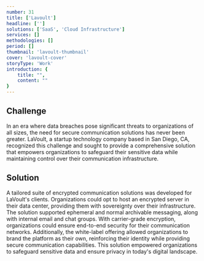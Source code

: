 ```yaml
---
number: 31
title: ['Lavoult']
headline: ['']
solutions: ['SaaS', 'Cloud Infrastructure']
services: []
methodologies: []
period: []
thumbnail: 'lavoult-thumbnail'
cover: 'lavoult-cover'
storyType: 'Work'
introduction: {
    title: "",
    content: ""
}
---
```


## Challenge

In an era where data breaches pose significant threats to organizations of all sizes, the need for secure communication solutions has never been greater. LaVoult, a startup technology company based in San Diego, CA, recognized this challenge and sought to provide a comprehensive solution that empowers organizations to safeguard their sensitive data while maintaining control over their communication infrastructure.

## Solution

A tailored suite of encrypted communication solutions was developed for LaVoult's clients.  Organizations could opt to host an encrypted server in their data center, providing them with sovereignty over their infrastructure. The solution supported ephemeral and normal archivable messaging, along with internal email and chat groups. With carrier-grade encryption, organizations could ensure end-to-end security for their communication networks. Additionally, the white-label offering allowed organizations to brand the platform as their own, reinforcing their identity while providing secure communication capabilities. This solution empowered organizations to safeguard sensitive data and ensure privacy in today's digital landscape.